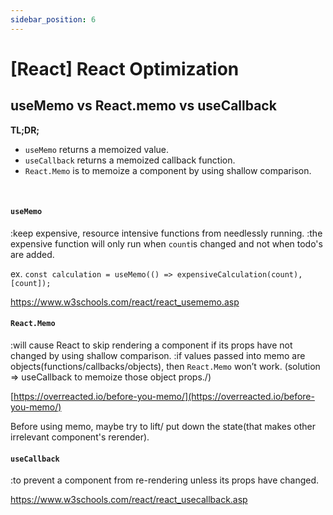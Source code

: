 ```yaml
---
sidebar_position: 6
---
```


# [React] React Optimization

## useMemo vs React.memo vs useCallback

**TL;DR;**

- `useMemo` returns a memoized value.
- `useCallback` returns a memoized callback function.
- `React.Memo` is to memoize a component by using shallow comparison.

&nbsp;

#### `useMemo`

:keep expensive, resource intensive functions from needlessly running.
:the expensive function will only run when `count`is changed and not when todo's are added.

ex. `const calculation = useMemo(() => expensiveCalculation(count), [count]);`

https://www.w3schools.com/react/react_usememo.asp

#### `React.Memo`

:will cause React to skip rendering a component if its props have not changed by using shallow comparison.
:if values passed into memo are objects(functions/callbacks/objects), then `React.Memo` won’t work. (solution ⇒ useCallback to memoize those object props./)

[https://overreacted.io/before-you-memo/](https://overreacted.io/before-you-memo/)

Before using memo, maybe try to lift/ put down the state(that makes other irrelevant component's rerender).

#### `useCallback`

:to prevent a component from re-rendering unless its props have changed.

https://www.w3schools.com/react/react_usecallback.asp
